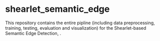 # shearlet_semantic_edge
This repository contains the entire pipline (including data preprocessing, training, testing, evaluation and visualization) for the Shearlet-based Semantic Edge Detection, .
